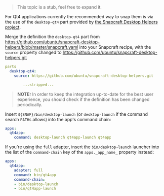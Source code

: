 > This topic is a stub, feel free to expand it.

For Qt4 applications currently the recommended way to snap them is via the use of the `desktop-qt4` part provided by [the Snapcraft Desktop Helpers project](https://github.com/ubuntu/snapcraft-desktop-helpers).

Merge the definition the `desktop-qt4` part from <https://github.com/ubuntu/snapcraft-desktop-helpers/blob/master/snapcraft.yaml>  into your Snapcraft recipe, with the `source` property changed to <https://github.com/ubuntu/snapcraft-desktop-helpers.git>

```yaml
parts
  desktop-qt4:
    source: https://github.com/ubuntu/snapcraft-desktop-helpers.git

        ...stripped...

```

> **NOTE:** In order to keep the integration up-to-date for the best user experience, you should check if the definition has been changed periodically.

Insert `${SNAP}/bin/desktop-launch` (or `desktop-launch` if the command search `PATH`s allows) into the app's command chain:

```yaml
apps:
  qt4app:
    command: desktop-launch qt4app-launch qt4app
```

If you're using the `full` adapter, insert the `bin/desktop-launch` launcher into the list of the `command-chain` key of the `apps._app_name_` property instead:

```yaml
apps:
  qt4app:
    adapter: full
    command: bin/qt4app
    command-chain:
    - bin/desktop-launch
    - bin/qt4app-launch
```